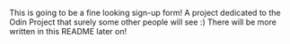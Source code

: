 This is going to be a fine looking sign-up form! A project dedicated to the Odin Project that surely some other people will see :) 
There will be more written in this README later on!
